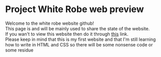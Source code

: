 # Project White Robe web preview
Welcome to the white robe website github!\
This page is and will be mainly used to share the state of the website.\
If you wan't to view this website then do it through [this](https://kufd00m.github.io/Project-White-Robe-web-preview/index) link.\
Please keep in mind that this is my first website and that I'm still learning how to write in HTML and CSS so there will be some nonsense code or some residue

